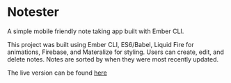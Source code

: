 # Notester

A simple mobile friendly note taking app built with Ember CLI.

This project was built using Ember CLI, ES6/Babel, Liquid Fire for animations, Firebase, and Materalize for styling.
Users can create, edit, and delete notes. Notes are sorted by when they were most recently updated.

The live version can be found [here](https://rebeccanotesapp.firebaseapp.com/)
